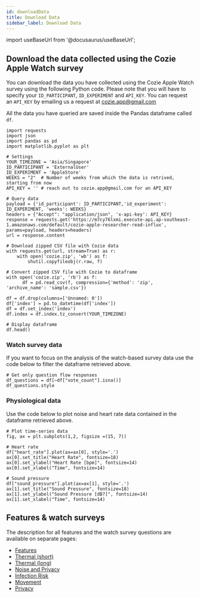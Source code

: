 ```yaml
---
id: downloadData
title: Download Data
sidebar_label: Download Data
---
```


import useBaseUrl from '@docusaurus/useBaseUrl';

## Download the data collected using the Cozie Apple Watch survey

You can download the data you have collected using the Cozie Apple Watch survey using the following Python code.
Please note that you will have to specify your `ID_PARTICIPANT`, `ID_EXPERIMENT` and `API_KEY`.
You can request an `API_KEY` by emailing us a request at cozie.app@gmail.com

All the data you have queried are saved inside the Pandas dataframe called `df`.

```
import requests
import json
import pandas as pd
import matplotlib.pyplot as plt

# Settings
YOUR_TIMEZONE = 'Asia/Singapore'
ID_PARTICIPANT = 'ExternalUser'
ID_EXPERIMENT = 'AppleStore'
WEEKS = "2"  # Number of weeks from which the data is retrived, starting from now
API_KEY = '' # reach out to cozie.app@gmail.com for an API_KEY

# Query data
payload = {'id_participant': ID_PARTICIPANT,'id_experiment': ID_EXPERIMENT, 'weeks': WEEKS}
headers = {"Accept": "application/json", 'x-api-key': API_KEY}
response = requests.get('https://m7cy76lxmi.execute-api.ap-southeast-1.amazonaws.com/default/cozie-apple-researcher-read-influx', params=payload, headers=headers)
url = response.content

# Download zipped CSV file with Cozie data
with requests.get(url, stream=True) as r:
    with open('cozie.zip', 'wb') as f:
        shutil.copyfileobj(r.raw, f)

# Convert zipped CSV file with Cozie to dataframe
with open('cozie.zip', 'rb') as f:
      df = pd.read_csv(f, compression={'method': 'zip', 'archive_name': 'sample.csv'})

df = df.drop(columns=['Unnamed: 0'])
df['index'] = pd.to_datetime(df['index'])
df = df.set_index('index')
df.index = df.index.tz_convert(YOUR_TIMEZONE)

# Display dataframe
df.head()
```

### Watch survey data
If you want to focus on the analysis of the watch-based survey data use the code below to filter the dataframe retrieved above.

```
# Get only question flow responses
df_questions = df[~df["vote_count"].isna()]
df_questions.style
```

### Physiological data
Use the code below to plot noise and heart rate data contained in the dataframe retrieved above. 

```
# Plot time-series data
fig, ax = plt.subplots(1,2, figsize =(15, 7))

# Heart rate
df["heart_rate"].plot(ax=ax[0], style='.')
ax[0].set_title("Heart Rate", fontsize=18)
ax[0].set_ylabel("Heart Rate [bpm]", fontsize=14)
ax[0].set_xlabel("Time", fontsize=14)

# Sound pressure
df["sound_pressure"].plot(ax=ax[1], style='.')
ax[1].set_title("Sound Pressure", fontsize=18)
ax[1].set_ylabel("Sound Pressure [dB?]", fontsize=14)
ax[1].set_xlabel("Time", fontsize=14)
```

## Features & watch surveys

The description for all features and the watch survey questions are available on separate pages:
* [Features](dd_features)
* [Thermal (short)](dd_ws_thermal_short)
* [Thermal (long)](dd_ws_thermal_long)
* [Noise and Privacy](dd_ws_noise_and_privacy)
* [Infection Risk](dd_ws_infection_risk)
* [Movement](dd_ws_movement)
* [Privacy](dd_ws_privacy)